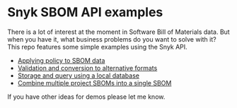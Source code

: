 # Snyk SBOM API examples

There is a lot of interest at the moment in Software Bill of Materials data. But when you have it, what business problems do you want to solve with it? This repo features some simple examples using the Snyk API.

* [Applying policy to SBOM data](sbom-policy)
* [Validation and conversion to alternative formats](sbom-conversion)
* [Storage and query using a local database](sbom-storage)
* [Combine multiple project SBOMs into a single SBOM](sbom-combination)

If you have other ideas for demos please let me know.
